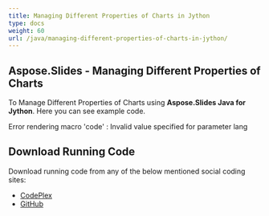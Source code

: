 ```yaml
---
title: Managing Different Properties of Charts in Jython
type: docs
weight: 60
url: /java/managing-different-properties-of-charts-in-jython/
---
```


## **Aspose.Slides - Managing Different Properties of Charts**
To Manage Different Properties of Charts using **Aspose.Slides Java for Jython**. Here you can see example code.

Error rendering macro 'code' : Invalid value specified for parameter lang
## **Download Running Code**
Download running code from any of the below mentioned social coding sites:

- [CodePlex](https://asposeslidesjavajython.codeplex.com/releases/view/620122)
- [GitHub](https://github.com/aspose-slides/Aspose.Slides-for-Java/releases/tag/Aspose.Slides_Java_for_Jython-v1.0)
